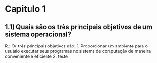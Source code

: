 Capitulo 1
===================
1.1) Quais são os três principais objetivos de um sistema operacional?
--------------------
R.: Os três principais objetivos são:
	1. Proporcionar um ambiente para o usuário executar seus programas no sistema de computação de maneira conveniente e eficiente
	2. teste